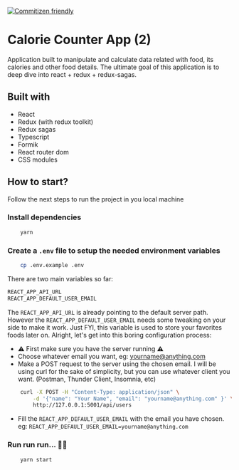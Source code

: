 [![Commitizen friendly](https://img.shields.io/badge/commitizen-friendly-brightgreen.svg)](http://commitizen.github.io/cz-cli/)

# Calorie Counter App (2)

Application built to manipulate and calculate data related with food, its calories and other food details. The ultimate goal of this application is to deep dive into react + redux + redux-sagas.

## Built with

- React
- Redux (with redux toolkit)
- Redux sagas
- Typescript
- Formik
- React router dom
- CSS modules

## How to start?

Follow the next steps to run the project in you local machine

### Install dependencies

```bash
    yarn
```

### Create a `.env` file to setup the needed environment variables

```bash
    cp .env.example .env
```

There are two main variables so far:

```bash
REACT_APP_API_URL
REACT_APP_DEFAULT_USER_EMAIL
```

The `REACT_APP_API_URL` is already pointing to the default server path. However the `REACT_APP_DEFAULT_USER_EMAIL` needs some tweaking on your side to make it work. Just FYI, this variable is used to store your favorites foods later on. Alright, let's get into this boring configuration process:

- ⚠️ First make sure you have the server running ⚠️
- Choose whatever email you want, eg: yourname@anything.com
- Make a POST request to the server using the chosen email. I will be using curl for the sake of simplicity, but you can use whatever client you want. (Postman, Thunder Client, Insomnia, etc)

```bash
    curl -X POST -H "Content-Type: application/json" \
        -d '{"name": "Your Name", "email": "yourname@anything.com" }' \
        http://127.0.0.1:5001/api/users
```

- Fill the `REACT_APP_DEFAULT_USER_EMAIL` with the email you have chosen. eg: `REACT_APP_DEFAULT_USER_EMAIL=yourname@anything.com`

### Run run run... 🏃‍♂️

```bash
    yarn start
```
